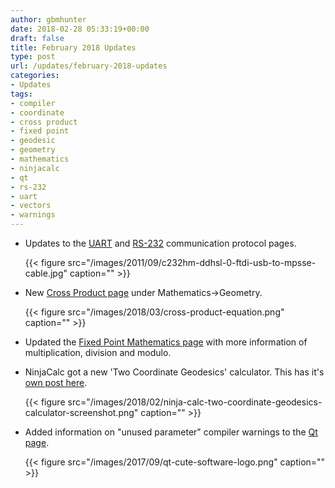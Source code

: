 ```yaml
---
author: gbmhunter
date: 2018-02-28 05:33:19+00:00
draft: false
title: February 2018 Updates
type: post
url: /updates/february-2018-updates
categories:
- Updates
tags:
- compiler
- coordinate
- cross product
- fixed point
- geodesic
- geometry
- mathematics
- ninjacalc
- qt
- rs-232
- uart
- vectors
- warnings
---
```



* Updates to the [UART](http://blog.mbedded.ninja/electronics/communication-protocols/uart-protocol) and [RS-232](http://blog.mbedded.ninja/electronics/communication-protocols/rs-232-protocol) communication protocol pages.  

	{{< figure src="/images/2011/09/c232hm-ddhsl-0-ftdi-usb-to-mpsse-cable.jpg" caption=""  >}}

* New [Cross Product page](http://blog.mbedded.ninja/mathematics/geometry/cross-product) under Mathematics->Geometry.  

	{{< figure src="/images/2018/03/cross-product-equation.png" caption=""  >}}

* Updated the [Fixed Point Mathematics page](http://blog.mbedded.ninja/programming/general/fixed-point-mathematics) with more information of multiplication, division and modulo.

* NinjaCalc got a new 'Two Coordinate Geodesics' calculator. This has it's [own post here](http://blog.mbedded.ninja/ninjacalc/geodesic-calculator-added-to-ninjacalc).  

	{{< figure src="/images/2018/02/ninja-calc-two-coordinate-geodesics-calculator-screenshot.png" caption=""  >}}

* Added information on "unused parameter" compiler warnings to the [Qt page](http://blog.mbedded.ninja/programming/languages/c-plus-plus/qt-cute).  

	{{< figure src="/images/2017/09/qt-cute-software-logo.png" caption=""  >}}